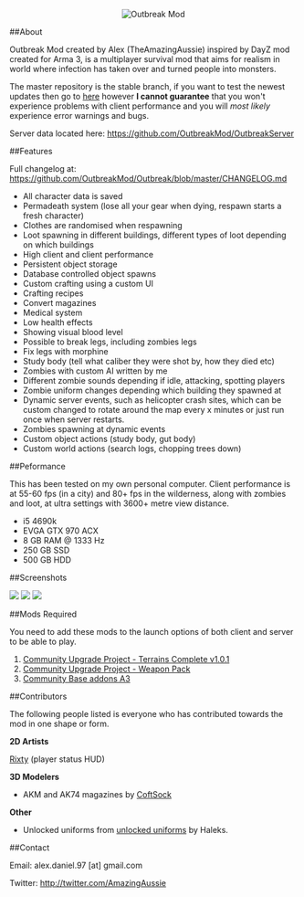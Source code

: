 <p align="center">
  <img src="http://i.imgur.com/nQHWgbp.png" alt="Outbreak Mod"/>
</p>

##About

Outbreak Mod created by Alex (TheAmazingAussie) inspired by DayZ mod created for Arma 3, is a multiplayer survival mod that aims for realism in world where infection has taken over and turned people into monsters.

The master repository is the stable branch, if you want to test the newest updates then go to [here](https://github.com/OutbreakMod/Outbreak/tree/unstable) however **I cannot guarantee** that you won't experience problems with client performance and you will *most likely* experience error warnings and bugs.

Server data located here: https://github.com/OutbreakMod/OutbreakServer

##Features

Full changelog at: https://github.com/OutbreakMod/Outbreak/blob/master/CHANGELOG.md

- All character data is saved
- Permadeath system (lose all your gear when dying, respawn starts a fresh character)
- Clothes are randomised when respawning
- Loot spawning in different buildings, different types of loot depending on which buildings
- High client and client performance
- Persistent object storage
- Database controlled object spawns
- Custom crafting using a custom UI
- Crafting recipes
- Convert magazines
- Medical system
- Low health effects
- Showing visual blood level
- Possible to break legs, including zombies legs
- Fix legs with morphine
- Study body (tell what caliber they were shot by, how they died etc)
- Zombies with custom AI written by me
- Different zombie sounds depending if idle, attacking, spotting players
- Zombie uniform changes depending which building they spawned at
- Dynamic server events, such as helicopter crash sites, which can be custom changed to rotate around the map every x minutes or just run once when server restarts.
- Zombies spawning at dynamic events 
- Custom object actions (study body, gut body)
- Custom world actions (search logs, chopping trees down)

##Peformance

This has been tested on my own personal computer. Client performance is at 55-60 fps (in a city) and 80+ fps in the wilderness, along with zombies and loot, at ultra settings with 3600+ metre view distance.

- i5 4690k
- EVGA GTX 970 ACX
- 8 GB RAM @ 1333 Hz
- 250 GB SSD
- 500 GB HDD

##Screenshots

<img src="http://i.imgur.com/gRgICjc.png" />

<img src="http://i.imgur.com/D6JWZ1i.png" />

<img src="http://i.imgur.com/YBU0jjK.png" />

##Mods Required

You need to add these mods to the launch options of both client and server to be able to play.

1. [Community Upgrade Project - Terrains Complete v1.0.1](http://www.armaholic.com/page.php?id=30045)
2. [Community Upgrade Project - Weapon Pack](http://www.armaholic.com/page.php?id=27489)
3. [Community Base addons A3](http://www.armaholic.com/page.php?id=18767)

##Contributors

The following people listed is everyone who has contributed towards the mod in one shape or form.

**2D Artists**

[Rixty](https://devbest.com/members/rixty.53754/) (player status HUD)

**3D Modelers**

- AKM and AK74 magazines by [CoftSock](https://github.com/CoftSock)

**Other**

- Unlocked uniforms from [unlocked uniforms](https://forums.bistudio.com/topic/166657-unlocked-uniforms/) by Haleks.

##Contact

Email: alex.daniel.97 [at] gmail.com

Twitter: http://twitter.com/AmazingAussie

